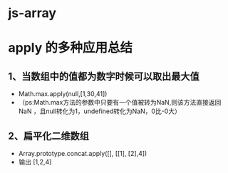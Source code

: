 # js-array
# apply 的多种应用总结
## 1、当数组中的值都为数字时候可以取出最大值
- Math.max.apply(null,[1,30,41])
- （ps:Math.max方法的参数中只要有一个值被转为NaN,则该方法直接返回NaN ，且null转化为1，undefined转化为NaN，0比-0大）

## 2、扁平化二维数组
- Array.prototype.concat.apply([], [[1], [2],4])
- 输出 [1,2,4]
